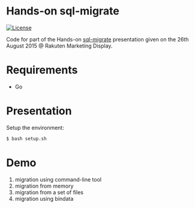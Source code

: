 # Hands-on sql-migrate

[![License](https://img.shields.io/badge/license-CC0_1.0_Universal-blue.svg?style=flat)](https://raw.githubusercontent.com/steenzout/hands-on-sql-migrate/master/LICENSE)

Code for part of the Hands-on [sql-migrate](https://github.com/rubenv/sql-migrate) presentation given on the 26th August 2015 @ Rakuten Marketing Display.


# Requirements

- Go


# Presentation

Setup the environment:

```bash
$ bash setup.sh
```

# Demo

1. migration using command-line tool
2. migration from memory
3. migration from a set of files
4. migration using bindata

